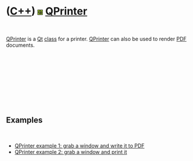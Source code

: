 
 

 

 

 

 

([C++](Cpp.md)) ![Qt](PicQt.png) [QPrinter](CppQPrinter.md)
=============================================================

 

[QPrinter](CppQPrinter.md) is a [Qt](CppQt.md) [class](CppClass.md)
for a printer. [QPrinter](CppQPrinter.md) can also be used to render
[PDF](CppPdf.md) documents.

 

 

 

 

 

Examples
--------

 

-   [QPrinter example 1: grab a window and write it to
    PDF](CppQPrinterExample1.md)
-   [QPrinter example 2: grab a window and print
    it](CppQPrinterExample2.md)

 

 

 

 

 

 

